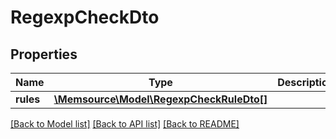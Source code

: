 # RegexpCheckDto

## Properties
Name | Type | Description | Notes
------------ | ------------- | ------------- | -------------
**rules** | [**\Memsource\Model\RegexpCheckRuleDto[]**](RegexpCheckRuleDto.md) |  | [optional] 

[[Back to Model list]](../README.md#documentation-for-models) [[Back to API list]](../README.md#documentation-for-api-endpoints) [[Back to README]](../README.md)


